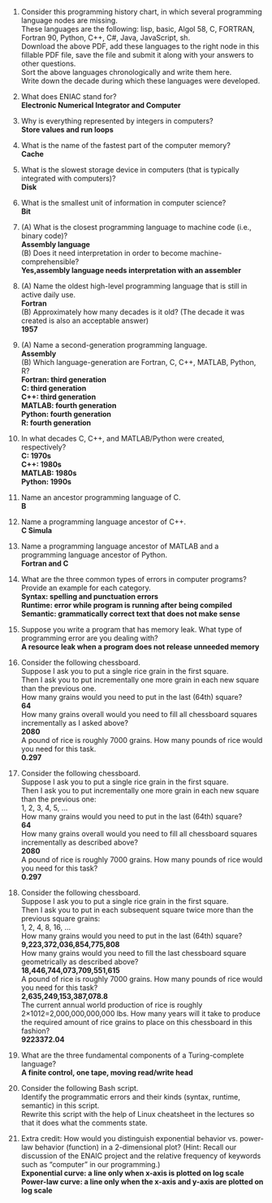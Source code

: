 1. Consider this programming history chart, in which several programming language nodes are missing.  
These languages are the following: lisp, basic, Algol 58, C, FORTRAN, Fortran 90, Python, C++, C#, Java, JavaScript, sh.  
Download the above PDF, add these languages to the right node in this fillable PDF file, save the file and submit it along with your answers to other questions.  
Sort the above languages chronologically and write them here.  
Write down the decade during which these languages were developed.  

2. What does ENIAC stand for?  
**Electronic Numerical Integrator and Computer**  

3. Why is everything represented by integers in computers?  
**Store values and run loops**  

4. What is the name of the fastest part of the computer memory?  
**Cache**  

5. What is the slowest storage device in computers (that is typically integrated with computers)?  
**Disk**  

6. What is the smallest unit of information in computer science?  
**Bit**  

7. (A) What is the closest programming language to machine code (i.e., binary code)?  
**Assembly language**  
   (B) Does it need interpretation in order to become machine-comprehensible?  
**Yes,assembly language needs interpretation with an assembler**  

8. (A) Name the oldest high-level programming language that is still in active daily use.  
**Fortran**  
   (B) Approximately how many decades is it old? (The decade it was created is also an acceptable answer)    
**1957**

9. (A) Name a second-generation programming language.   
**Assembly**  
   (B) Which language-generation are Fortran, C, C++, MATLAB, Python, R?   
**Fortran: third generation  
C: third generation  
C++: third generation  
MATLAB: fourth generation  
Python: fourth generation  
R: fourth generation**     

10. In what decades C, C++, and MATLAB/Python were created, respectively?  
**C: 1970s  
C++: 1980s  
MATLAB: 1980s    
Python: 1990s**  

11. Name an ancestor programming language of C.  
**B**  

12. Name a programming language ancestor of C++.  
**C Simula**  

13. Name a programming language ancestor of MATLAB and a programming language ancestor of Python.  
**Fortran and C**  

14. What are the three common types of errors in computer programs? Provide an example for each category.  
**Syntax: spelling and punctuation errors**  
**Runtime: error while program is running after being compiled**  
**Semantic: grammatically correct text that does not make sense**  

15. Suppose you write a program that has memory leak. What type of programming error are you dealing with?  
**A resource leak when a program does not release unneeded memory**   

16. Consider the following chessboard.  
Suppose I ask you to put a single rice grain in the first square.  
Then I ask you to put incrementally one more grain in each new square than the previous one.  
How many grains would you need to put in the last (64th) square?  
**64**  
How many grains overall would you need to fill all chessboard squares incrementally as I asked above?  
**2080**  
A pound of rice is roughly 7000 grains. How many pounds of rice would you need for this task.  
**0.297**   

17. Consider the following chessboard.   
Suppose I ask you to put a single rice grain in the first square.  
Then I ask you to put incrementally one more grain in each new square than the previous one:  
1, 2, 3, 4, 5, …  
How many grains would you need to put in the last (64th) square?  
**64**  
How many grains overall would you need to fill all chessboard squares incrementally as described above?  
**2080**  
A pound of rice is roughly 7000 grains. How many pounds of rice would you need for this task?    
**0.297**  

18. Consider the following chessboard.  
Suppose I ask you to put a single rice grain in the first square.  
Then I ask you to put in each subsequent square twice more than the previous square grains:  
1, 2, 4, 8, 16, …  
How many grains would you need to put in the last (64th) square?  
**9,223,372,036,854,775,808**  
How many grains would you need to fill the last chessboard square geometrically as described above?  
**18,446,744,073,709,551,615**  
A pound of rice is roughly 7000 grains. How many pounds of rice would you need for this task?  
**2,635,249,153,387,078.8**    
The current annual world production of rice is roughly 2×1012=2,000,000,000,000 lbs. How many years will it take to produce the required amount of rice grains to place on this chessboard in this fashion?      
**9223372.04**  

19. What are the three fundamental components of a Turing-complete language?    
**A finite control, one tape, moving read/write head**  

20. Consider the following Bash script.  
Identify the programmatic errors and their kinds (syntax, runtime, semantic) in this script.  
Rewrite this script with the help of Linux cheatsheet in the lectures so that it does what the comments state.    

21. Extra credit: How would you distinguish exponential behavior vs. power-law behavior (function) in a 2-dimensional plot? (Hint: Recall our discussion of the ENAIC project and the relative frequency of keywords such as “computer” in our programming.)  
**Exponential curve: a line only when x-axis is plotted on log scale  
Power-law curve: a line only when the x-axis and y-axis are plotted on log scale**  

